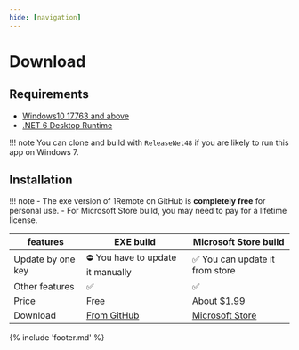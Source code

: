 ```yaml
---
hide: [navigation]
---
```


# Download

## Requirements

- [Windows10 17763 and above](https://support.lenovo.com/us/en/solutions/ht502786)
- [.NET 6 Desktop Runtime](https://dotnet.microsoft.com/en-us/download/dotnet/6.0/runtime)

!!! note
    You can clone and build with `ReleaseNet48` if you are likely to run this app on Windows 7.

## Installation


!!! note
    - The exe version of 1Remote on GitHub is **completely free** for personal use.
    - For Microsoft Store build, you may need to pay for a lifetime license.


| features          | EXE build                                                  | Microsoft Store build                                                     |
| ----------------- | ---------------------------------------------------------- | ------------------------------------------------------------------------- |
| Update by one key | ⛔   You have to update it manually                         | ✅  You can update it from store                                           |
| Other features    | ✅                                                          | ✅                                                                         |
| Price             | Free                                                       | About $1.99                                                               |
| Download          | [From GitHub](https://github.com/1Remote/1Remote/releases) | [Microsoft Store](https://www.microsoft.com/store/productId/9PNMNF92JNFP) |

<!-- - Using [Winget](https://github.com/microsoft/winget-cli): `winget install premotem`
- [Chocolatey](https://chocolatey.org/packages/premotem): `choco install premotem` -->

{% include 'footer.md' %}
